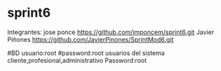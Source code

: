 # sprint6
Integrantes:
jose ponce https://github.com/jmponcem/sprint6.git
Javier Piñones https://github.com/JavierPinones/SprintMod6.git



#BD
usuario:root
#password:root
usuarios del sistema
cliente,profesional,administrativo
Password:root
